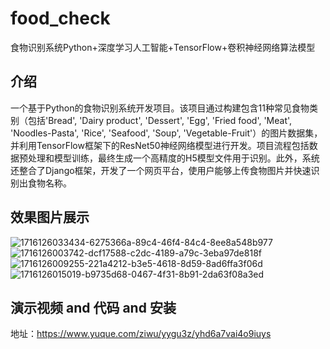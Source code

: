 # food_check
食物识别系统Python+深度学习人工智能+TensorFlow+卷积神经网络算法模型

## 介绍
一个基于Python的食物识别系统开发项目。该项目通过构建包含11种常见食物类别（包括'Bread', 'Dairy product', 'Dessert', 'Egg', 'Fried food', 'Meat', 'Noodles-Pasta', 'Rice', 'Seafood', 'Soup', 'Vegetable-Fruit'）的图片数据集，并利用TensorFlow框架下的ResNet50神经网络模型进行开发。项目流程包括数据预处理和模型训练，最终生成一个高精度的H5模型文件用于识别。此外，系统还整合了Django框架，开发了一个网页平台，使用户能够上传食物图片并快速识别出食物名称。

## 效果图片展示
![1716126033434-6275366a-89c4-46f4-84c4-8ee8a548b977](https://github.com/ziwupython/food_check/assets/133186350/288b41cd-6ecb-4bf6-bc86-f5d52e17bc67)
![1716126003742-dcf17588-c2dc-4189-a79c-3eba97de818f](https://github.com/ziwupython/food_check/assets/133186350/f27d4710-79cd-499a-bd07-a0dc17e9d758)
![1716126009255-221a4212-b3e5-4618-8d59-8ad6ffa3f06d](https://github.com/ziwupython/food_check/assets/133186350/66a6941b-a031-491e-9012-832bfe0d35b6)
![1716126015019-b9735d68-0467-4f31-8b91-2da63f08a3ed](https://github.com/ziwupython/food_check/assets/133186350/d2941a2e-8e99-48fd-a944-b0c3896236e5)

## 演示视频 and 代码 and 安装
地址：https://www.yuque.com/ziwu/yygu3z/yhd6a7vai4o9iuys
